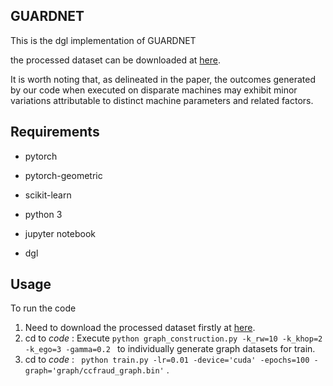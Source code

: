 ## GUARDNET

This is the dgl implementation of GUARDNET 

the processed dataset can be downloaded at  [here](https://pan.baidu.com/s/1Xd6WAaD2bM1TLmBuOMz-pQ?pwd=bb77 ). 

It is worth noting that, as delineated in the paper, the outcomes generated by our code when executed on disparate machines may exhibit minor variations attributable to distinct machine parameters and related factors.

## Requirements

* pytorch

* pytorch-geometric

* scikit-learn

* python 3

* jupyter notebook
  
* dgl


## Usage

To run the code 

1.  Need to download the processed dataset firstly at  [here](https://pan.baidu.com/s/1Xd6WAaD2bM1TLmBuOMz-pQ?pwd=bb77 ).
2.  cd to *code* : Execute `python graph_construction.py -k_rw=10 -k_khop=2 -k_ego=3 -gamma=0.2 ` to individually generate graph datasets for train.
3.  cd to *code* : ` python train.py -lr=0.01 -device='cuda' -epochs=100 -graph='graph/ccfraud_graph.bin'` .
